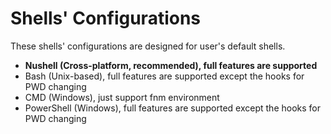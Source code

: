 # Shells' Configurations

These shells' configurations are designed for user's default shells.

- **Nushell (Cross-platform, recommended), full features are supported**
- Bash (Unix-based), full features are supported except the hooks for PWD changing
- CMD (Windows), just support fnm environment
- PowerShell (Windows), full features are supported except the hooks for PWD changing
